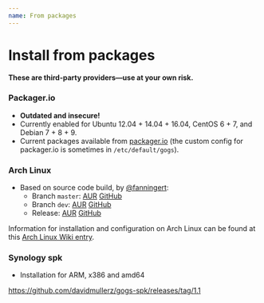 ```yaml
---
name: From packages
---
```


# Install from packages

**These are third-party providers—use at your own risk.**

### Packager.io

- **Outdated and insecure!**
- Currently enabled for Ubuntu 12.04 + 14.04 + 16.04, CentOS 6 + 7, and Debian 7 + 8 + 9.
- Current packages available from [packager.io](https://packager.io/gh/pkgr/gogs) (the custom config for packager.io is sometimes in `/etc/default/gogs`).

### Arch Linux

- Based on source code build, by [@fanningert](https://github.com/fanningert):
	- Branch `master`: [AUR](https://aur.archlinux.org/packages/gogs-git/) [GitHub](https://github.com/fanningert/PKGBUILDs/tree/master/aur/gogs-git)
	- Branch `dev`: [AUR](https://aur.archlinux.org/packages/gogs-dev-git/) [GitHub](https://github.com/fanningert/PKGBUILDs/tree/master/aur/gogs-git-dev)
	- Release: [AUR](https://aur.archlinux.org/packages/gogs/) [GitHub](https://github.com/Martchus/PKGBUILDs/tree/master/gogs/default)

Information for installation and configuration on Arch Linux can be found at this [Arch Linux Wiki entry](https://wiki.archlinux.org/index.php/Gogs).

### Synology spk

- Installation for ARM, x386 and amd64

https://github.com/davidmullerz/gogs-spk/releases/tag/1.1
